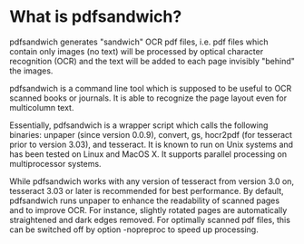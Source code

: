# What is pdfsandwich?

pdfsandwich generates "sandwich" OCR pdf files, i.e. pdf files which contain only images (no text) will be processed by optical character recognition (OCR) and the text will be added to each page invisibly "behind" the images.

pdfsandwich is a command line tool which is supposed to be useful to OCR scanned books or journals. It is able to recognize the page layout even for multicolumn text.

Essentially, pdfsandwich is a wrapper script which calls the following binaries: unpaper (since version 0.0.9), convert, gs, hocr2pdf (for tesseract prior to version 3.03), and tesseract. It is known to run on Unix systems and has been tested on Linux and MacOS X. It supports parallel processing on multiprocessor systems.

While pdfsandwich works with any version of tesseract from version 3.0 on, tesseract 3.03 or later is recommended for best performance. By default, pdfsandwich runs unpaper to enhance the readability of scanned pages and to improve OCR. For instance, slightly rotated pages are automatically straightened and dark edges removed. For optimally scanned pdf files, this can be switched off by option -nopreproc to speed up processing. 
